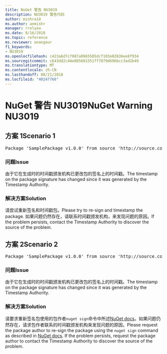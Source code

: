 ```yaml
---
title: NuGet 警告 NU3019
description: NU3019 警告代码
author: mishra14
ms.author: anmishr
manager: rrelyea
ms.date: 8/16/2018
ms.topic: reference
ms.reviewer: anangaur
f1_keywords:
- NU3019
ms.openlocfilehash: c423a6d7c7087a0965585dcf103e02636ee8f934
ms.sourcegitcommit: c643dd2c44e085601551ff7079d696bcc3ad2b49
ms.translationtype: MT
ms.contentlocale: zh-CN
ms.lasthandoff: 08/21/2018
ms.locfileid: "40247766"
---
```

# <a name="nuget-warning-nu3019"></a><span data-ttu-id="d4cc1-103">NuGet 警告 NU3019</span><span class="sxs-lookup"><span data-stu-id="d4cc1-103">NuGet Warning NU3019</span></span>

## <a name="scenario-1"></a><span data-ttu-id="d4cc1-104">方案 1</span><span class="sxs-lookup"><span data-stu-id="d4cc1-104">Scenario 1</span></span>

<pre>Package 'SamplePackage v1.0.0' from source 'http://source.com/index.json': The timestamp integrity check failed.</pre>

### <a name="issue"></a><span data-ttu-id="d4cc1-105">问题</span><span class="sxs-lookup"><span data-stu-id="d4cc1-105">Issue</span></span>

<span data-ttu-id="d4cc1-106">由于它在生成时的时间戳颁发机构已更改包的签名上的时间戳。</span><span class="sxs-lookup"><span data-stu-id="d4cc1-106">The timestamp on the package signature has changed since it was generated by the Timestamp Authority.</span></span>


### <a name="solution"></a><span data-ttu-id="d4cc1-107">解决方案</span><span class="sxs-lookup"><span data-stu-id="d4cc1-107">Solution</span></span>

<span data-ttu-id="d4cc1-108">请尝试重新签名和时间戳包。</span><span class="sxs-lookup"><span data-stu-id="d4cc1-108">Please try to re-sign and timestamp the package.</span></span> <span data-ttu-id="d4cc1-109">如果问题仍然存在，请联系时间戳颁发机构，来发现问题的原因。</span><span class="sxs-lookup"><span data-stu-id="d4cc1-109">If the problem persists, contact the Timestamp Authority to discover the source of the problem.</span></span>



## <a name="scenario-2"></a><span data-ttu-id="d4cc1-110">方案 2</span><span class="sxs-lookup"><span data-stu-id="d4cc1-110">Scenario 2</span></span>

<pre>Package 'SamplePackage v1.0.0' from source 'http://source.com/index.json': The primary signature's timestamp integrity check failed.</pre>

### <a name="issue"></a><span data-ttu-id="d4cc1-111">问题</span><span class="sxs-lookup"><span data-stu-id="d4cc1-111">Issue</span></span>

<span data-ttu-id="d4cc1-112">由于它在生成时的时间戳颁发机构已更改包的签名上的时间戳。</span><span class="sxs-lookup"><span data-stu-id="d4cc1-112">The timestamp on the package signature has changed since it was generated by the Timestamp Authority.</span></span>


### <a name="solution"></a><span data-ttu-id="d4cc1-113">解决方案</span><span class="sxs-lookup"><span data-stu-id="d4cc1-113">Solution</span></span>

<span data-ttu-id="d4cc1-114">请要求重新签名包使用的包作者`nuget sign`命令中所述[NuGet docs](https://docs.microsoft.com/en-us/nuget/create-packages/sign-a-package)。如果问题仍然存在，请求包作者联系的时间戳颁发机构来发现问题的原因。</span><span class="sxs-lookup"><span data-stu-id="d4cc1-114">Please request the package author to re-sign the package using the `nuget sign` command as described in [NuGet docs](https://docs.microsoft.com/en-us/nuget/create-packages/sign-a-package). If the problem persists, request the package author to contact the Timestamp Authority to discover the source of the problem.</span></span>



